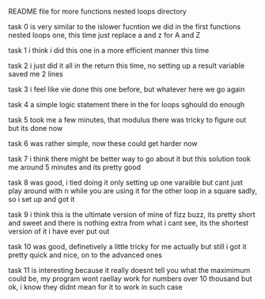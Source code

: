 README file for more functions nested loops directory

task 0 is very similar to the islower fucntion we did in the first functions nested loops one, this time just replace a and z for A and Z

task 1 i think i did this one in a more efficient manner this time

task 2 i just did it all in the return this time, no setting up a result variable saved me 2 lines

task 3 i feel like vie done this one before, but whatever here we go again

task 4 a simple logic statement there in the for loops sghould do enough

task 5 took me a few minutes, that modulus there was tricky to figure out but its done now

task 6 was rather simple, now these could get harder now

task 7 i think there might be better way to go about it but this solution took me around 5 minutes and its pretty good

task 8 was good, i tied doing it only setting up one varaible but cant just play around with n while you are using it for the other loop in a square sadly, so i set up and got it

task 9 i think this is the ultimate version of mine of fizz buzz, its pretty short and sweet and there is nothing extra from what i cant see, its the shortest version of it i have ever put out

task 10 was good, definetively a little tricky for me actually but still i got it pretty quick and nice, on to the advanced ones

task 11 is interesting because it really doesnt tell you what the maximimum could be, my program wont raellay work for numbers over 10 thousand but ok, i know they didnt mean for it to work in such case